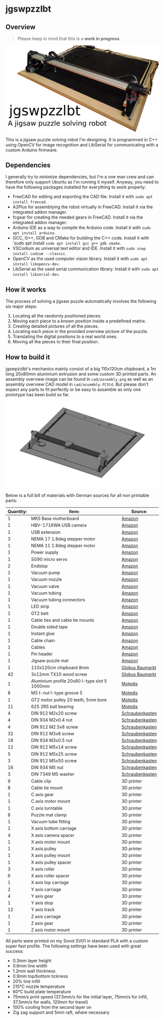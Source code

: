 # jgswpzzlbt

## Overview

> Please keep in mind that this is a **work in progress**.

![Overview image](overview.png)

This is a jigsaw puzzle solving robot I'm designing. It is programmed in C++ using OpenCV for image recognition and LibSerial for communicating with a custom Arduino firmware.

## Dependencies

I generally try to minimize dependencies, but I'm a one man crew and can therefore only support Ubuntu as I'm running it myself. Anyway, you need to have the following packages installed for everything to work properly:

- FreeCAD for editing and exporting the CAD file. Install it with `sudo apt install freecad`.
- A2Plus for assemblying the robot virtually in FreeCAD. Install it via the integrated addon manager.
- fcgear for creating the needed gears in FreeCAD. Install it via the integrated addon manager.
- Arduino IDE as a way to compile the Arduino code. Install it with `sudo apt install arduino`.
- GCC, G++, GDB and CMake for building the C++ code. Install it with 'sudo apt install `sudo apt install gcc g++ gdb cmake`.
- VSCodium as universal text editor and IDE. Install it with `sudo snap install codium --classic`.
- OpenCV as the used computer vision library. Install it with `sudo apt install libopencv-dev`.
- LibSerial as the used serial communication library. Install it with `sudo apt install libserial-dev`.

## How it works

The process of solving a jigsaw puzzle automatically involves the following six major steps:

1. Locating all the randomly positioned pieces.
2. Moving each piece to a known position inside a predefined matrix.
3. Creating detailed pictures of all the pieces.
4. Locating each piece in the provided overview picture of the puzzle.
5. Translating the digital positions to a real world ones.
6. Moving all the pieces to their final position.

## How to build it

jgswpzzlbt's mechanics mainly consist of a big 110x120cm chipboard, a 1m long 20x80mm aluminium extrusion and some custom 3D printed parts. An assembly overview image can be found in `cad/assembly.png` as well as an assembly overview CAD model in `cad/assembly.FCStd`. But please don't expect any parts to fit perfectly or be easy to assamble as only one prototype has been build so far.

![Assembly image](cad/assembly.png)

Below is a full bill of materials with German sources for all non printable parts:

| Quantity: | Item: | Source: |
| --- | --- | --- |
| 1 | MKS Base motherboard | [Amazon](https://www.amazon.de/Base-V1-6-RepRap-3D-Drucker-Steuerung/dp/B07G9K1T28) |
| 1 | HBV-1716WA USB camera | [Amazon](https://www.amazon.de/USB-Kameramodul-HBV-1716WA-Millionen-Weitwinkelobjektiv-OV2710-Chip/dp/B07QXXFGSM) |
| 1 | USB extension | [Amazon](https://www.amazon.de/deleyCON-Speed-Verl%C3%A4ngerungskabel-Stecker-Buchse/dp/B00WHZ7GBW) |
| 3 | NEMA 17 1.8deg stepper motor | [Amazon](https://www.amazon.de/STEPPERONLINE-Schrittmotor-63-74oz-4-Draht-Stepper/dp/B07MZJGNZN) |
| 1 | NEMA 11 1.8deg stepper motor | [Amazon](https://www.amazon.de/STEPPERONLINE-Schrittmotor-Bipolar-28x28x31mm-DRUCKER/dp/B07HHZQMDW) |
| 1 | Power supply | [Amazon](https://www.amazon.de/Netzteil-Netzadapter-Transformator-Kaltger%C3%A4testecker-Streifen/dp/B07FNMKTBL) |
| 1 | SG90 micro servo | [Amazon](https://www.amazon.de/ARCELI-Flugzeug-Zubeh%C3%B6r-Arduino-Hubschrauber/dp/B07MY2Y253) |
| 2 | Endstop | [Amazon](https://www.amazon.de/GTIWUNG-Mechanischer-Endschalter-3D-Drucker-Makerbot/dp/B07VWRS24K) |
| 1 | Vacuum pump | [Amazon](https://www.amazon.de/KSTE-Vakuumpumpe-Mikrovakuumpumpe-Mini-Luftpumpe-Behandlungsinstrument/dp/B08BJWLKBW) |
| 1 | Vacuum nozzle | [Amazon](https://www.amazon.de/SRJQXH-Pneumatischer-TS-M10-L80-11-Saugnapfhalter-Industrieller/dp/B098SCMZWY) |
| 1 | Vacuum valve | [Amazon](https://www.amazon.de/Magnetventil-%C3%96ffner-Fl%C3%BCssigkeit-Pneumatik-Elektroventil/dp/B0858Y2KSG) |
| 1 | Vacuum tubing | [Amazon](https://www.amazon.de/JBL-Luftschlauch-Länge-Durchmesser-Aquaschlauch/dp/B000H6SRMU) |
| 1 | Vacuum tubing connectors | [Amazon](https://www.amazon.de/Uniclife-Aquariumschl%C3%A4uche-Luftschlauchverbinder-Kunststoff-St%C3%BCck/dp/B07Q9Q9C8Y) |
| 1 | LED strip| [Amazon](https://www.amazon.de/Streifen-kaltwei%C3%9F-Streifenlicht-Lichtleiste-klebeband/dp/B00HSF65MC) |
| 1 | GT2 belt | [Amazon](https://www.amazon.de/OZUAR-Zahnriemen-3D-Drucker-Breite-Abstand/dp/B07D4GCYXW) |
| 1 | Cable ties and cable tie mounts | [Amazon](https://www.amazon.de/Hipeqia-Nylon-Kabelbinder-Kabelbinderhalter-Selbstklebend-Hitzebest%C3%A4ndig/dp/B08CL2JFCH) |
| 1 | Double sided tape | [Amazon](https://www.amazon.de/doppelseitiges-Klebeband-klebend-verschiedene-Breiten/dp/B00G6SCYCM) |
| 1 | Instant glue | [Amazon](https://www.amazon.de/Pattex-Sekundenkleber-L%C3%B6sungsmittelfreier-Gel-Kleber-Transparent/dp/B00O23B8IE) |
| 1 | Cable chain | [Amazon](https://www.amazon.de/Haobase-Plastic-Towline-Cable-Chain/dp/B06XKZ35VH) |
| 1 | Cables | [Amazon](https://www.amazon.de/Donau-Elektronik-GMBH-Original-Kupfer/dp/B01BI1G88C) |
| 1 | Pin header | [Amazon](https://www.amazon.de/IZOKEE-Männlich-Stiftleiste-Buchsenleiste-Lochrasterplatine/dp/B07DBY753C) |
| 1 | Jigsaw puzzle mat | [Amazon](https://www.amazon.de/maDDma-Bastelfilz-Meterware-Taschenfilz-Filzstoff/dp/B0797QR4LL) |
| 1 | 110x120cm chipboard 8mm | [Globus Baumarkt](https://www.globus-baumarkt.de/spanplatte-roh-8-mm) |
| 42 | 3x12mm TX10 wood screw | [Globus Baumarkt](https://www.globus-baumarkt.de/detail/index/sArticle/27670/fs/116194815/sCategory/47135) |
| 1 | Aluminium profile 20x80 I-type slot 5 1000mm | [Motedis](https://www.motedis.com/shop/Aluprofile/20-I-Typ-Nut-5/Aluprofil-20x80-I-Typ-Nut-5::3798.html) |
| 8 | M5 t-nut I-type groove 5 | [Motedis](https://www.motedis.com/shop/Nutprofil-Zubehoer/In-der-Nut/Nutenstein-Glatt-I-Typ-Nut-5-M5::5846.html) |
| 1 | GT2 motor pulley 20 teeth, 5mm bore | [Motedis](https://www.motedis.com/shop/Dynamik/Zahnriemen-und-Zahnraeder/GT2-Riemenscheibe-20-Zaehne-5mm-Bohrung-fuer-6mm-Riemen::4248.html) |
| 11 | 625 2RS ball bearing | [Motedis](https://www.motedis.com/shop/Dynamik-Basiselemente/Kugellager/Rillenkugellager/Rillenkugellager-625-2RS-5x16x5::4290.html) |
| 4 | DIN 912 M2x20 screw | [Schraubenkasten](https://www.schraubenkasten.de/din-912-mit-innensechskant/m2-8-8-galvanisch-verzinkt-zylinderschraube_200581_13656) |
| 4 | DIN 934 M2x0.4 nut | [Schraubenkasten](https://www.schraubenkasten.de/muttern/sechskantmutter/din-934/edelstahl-a2_202500_23008) |
| 4 | DIN 912 M2.5x8 screw | [Schraubenkasten](https://www.schraubenkasten.de/din-912-mit-innensechskant/m2-5-8-8-galvanisch-verzinkt-zylinderschraube_200582_13676) |
| 32 | DIN 912 M3x8 screw | [Schraubenkasten](https://www.schraubenkasten.de/din-912-mit-innensechskant/m3-8-8-galvanisch-verzinkt-zylinderschraube_200583_13715) |
| 18 | DIN 934 M3x0.5 nut | [Schraubenkasten](https://www.schraubenkasten.de/muttern/sechskantmutter/din-934/edelstahl-a2_202502_23016) |
| 12 | DIN 912 M5x14 screw | [Schraubenkasten](https://www.schraubenkasten.de/din-912-mit-innensechskant/m5-8-8-galvanisch-verzinkt-zylinderschraube_200585_13871) |
| 5 | DIN 912 M5x25 screw | [Schraubenkasten](https://www.schraubenkasten.de/din-912-mit-innensechskant/m5-8-8-galvanisch-verzinkt-zylinderschraube_200585_13883) |
| 3 | DIN 912 M5x50 screw | [Schraubenkasten](https://www.schraubenkasten.de/din-912-mit-innensechskant/m5-8-8-galvanisch-verzinkt-zylinderschraube_200585_13899) |
| 16 | DIN 934 M5 nut | [Schraubenkasten](https://www.schraubenkasten.de/muttern/sechskantmutter/din-934/edelstahl-a2_202504_23024) |
| 3 | DIN 7349 M5 washer | [Schraubenkasten](https://www.schraubenkasten.de/scheiben/unterlegscheiben/din-7349-schweren-spannstift/5-3-din-7349-scheiben-schrauben-mit-spannstifte-a2-edelstahl_203612_23840) |
| 9 | Cable clip | 3D printer |
| 8 | Cable tie mount | 3D printer |
| 1 | C axis gear | 3D printer |
| 1 | C axis motor mount | 3D printer |
| 1 | C axis turntable | 3D printer |
| 8 | Puzzle mat clamp | 3D printer |
| 1 | Vacuum tube fitting | 3D printer |
| 1 | X axis bottom carriage | 3D printer |
| 4 | X axis camera spacer | 3D printer |
| 1 | X axis motor mount | 3D printer |
| 1 | X axis pulley | 3D printer |
| 1 | X axis pulley mount | 3D printer |
| 1 | X axis pulley spacer | 3D printer |
| 3 | X axis roller | 3D printer |
| 6 | X axis roller spacer | 3D printer |
| 1 | X axis top carriage | 3D printer |
| 2 | Y axis carriage | 3D printer |
| 4 | Y axis gear | 3D printer |
| 1 | Y axis stop | 3D printer |
| 12 | Y axis track | 3D printer |
| 1 | Z axis carriage | 3D printer |
| 1 | Z axis gear | 3D printer |
| 1 | Z axis motor mount | 3D printer |

All parts were printed on my Sovol SV01 in standard PLA with a custom super fast profile. The following settings have been used with great success:

- 0.3mm layer height
- 0.6mm line width
- 1.2mm wall thickness
- 0.9mm top/bottom tickness
- 20% line infill
- 215°C nozzle temperature
- 60°C build plate temperature
- 75mm/s print speed (37.5mm/s for the initial layer, 75mm/s for infill, 37.5mm/s for walls, 120mm for travel)
- 100% cooling from the second layer on
- Zig zag support and 5mm raft, where necessary
